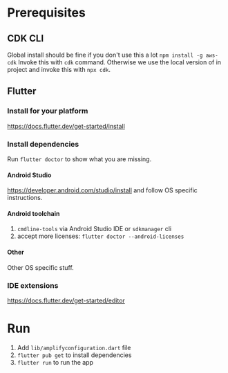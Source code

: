 # Prerequisites
## CDK CLI
Global install should be fine if you don't use this a lot
`npm install -g aws-cdk`
Invoke this with `cdk` command.
Otherwise we use the local version of in project and invoke this with `npx cdk`.

## Flutter
### Install for your platform
https://docs.flutter.dev/get-started/install
### Install dependencies
Run `flutter doctor` to show what you are missing.
#### Android Studio
https://developer.android.com/studio/install and follow OS specific instructions.

#### Android toolchain 
1. `cmdline-tools` via Android Studio IDE or `sdkmanager` cli
2. accept more licenses: `flutter doctor --android-licenses`

#### Other
Other OS specific stuff.

### IDE extensions
https://docs.flutter.dev/get-started/editor

# Run
1. Add `lib/amplifyconfiguration.dart` file
2. `flutter pub get` to install dependencies
3. `flutter run` to run the app
